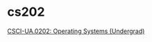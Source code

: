 # cs202
[CSCI-UA.0202: Operating Systems (Undergrad)](http://www.cs.nyu.edu/~mwalfish/classes/15sp/index.html)
